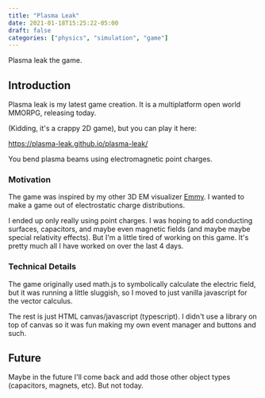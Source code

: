 ```yaml
---
title: "Plasma Leak"
date: 2021-01-18T15:25:22-05:00
draft: false
categories: ["physics", "simulation", "game"]
---
```


Plasma leak the game.

<!--more-->

## Introduction

Plasma leak is my latest game creation. It is a multiplatform open world MMORPG, releasing today.

(Kidding, it's a crappy 2D game), but you can play it here:

https://plasma-leak.github.io/plasma-leak/

You bend plasma beams using electromagnetic point charges.

### Motivation

The game was inspired by my other 3D EM visualizer [Emmy](https://emmy-viz.github.io/emmy/). I wanted to make a game out of electrostatic charge distributions.

I ended up only really using point charges. I was hoping to add conducting surfaces, capacitors, and maybe even magnetic fields (and maybe maybe special relativity effects). But I'm a little tired of working on this game. It's pretty much all I have worked on over the last 4 days.

### Technical Details

The game originally used math.js to symbolically calculate the electric field, but it was running a little sluggish, so I moved to just vanilla javascript for the vector calculus.

The rest is just HTML canvas/javascript (typescript). I didn't use a library on top of canvas so it was fun making my own event manager and buttons and such.

## Future

Maybe in the future I'll come back and add those other object types (capacitors, magnets, etc). But not today.
